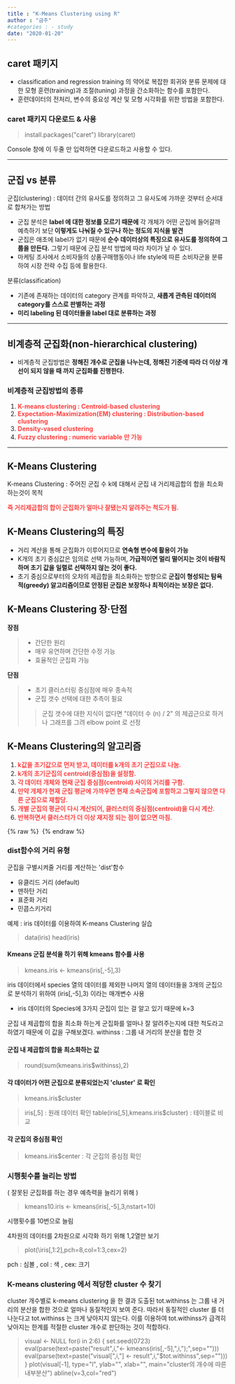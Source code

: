 ```yaml
---
title : "K-Means Clustering using R"
author : "금주"
#categories : - study
date: "2020-01-20"
---
```


## caret 패키지
- classification and regression training 의 약어로 복잡한 회귀와 분류 문제에 대한 모형 훈련(training)과 조절(tuning) 과정을 간소화하는 함수를 포함한다.
- 훈련데이터의 전처리, 변수의 중요성 계산 및 모형 시각화를 위한 방법을 포함한다.

### caret 패키지 다운로드 & 사용

  >install.packages("caret")
 library(caret)

Console 창에 이 두줄 만 입력하면  다운로드하고 사용할 수 있다.

---

## 군집 vs 분류

군집(clustering) : 데이터 간의 유사도를 정의하고 그 유사도에 가까운 것부터 순서대로 합쳐가는 방법

* 군집 분석은 <b>label 에 대한 정보를 모르기 때문에</b> 각  개체가 어떤 군집에 들어갈까 예측하기 보단<b> 이렇게도 나눠질 수 있구나 하는 정도의 지식을 발견</b>
* 군집은 애초에 label가 없기 때문에 <b>순수 데이터상의 특징으로 유사도를 정의하여 그룹을 만든다.</b> 그렇기 때문에 군집 분석 방법에 따라 차이가  날 수 있다.
*	마케팅 조사에서 소비자들의 상품구매행동이나 life style에 따른 소비자군을 분류하여 시장 전략 수집 등에 활용한다.


분류(classification)
* 기존에 존재하는 데이터의 category 관계를 파악하고, <b>새롭게 관측된 데이터의 category를 스스로 판별하는 과정</b>
* <b> 미리 labeling 된 데이터들을 label 대로 분류하는 과정 </b>


--------


## 비계층적 군집화(non-hierarchical clustering)
- 비계층적 군집방법은 <b>정해진 개수로 군집을 나누는데, 정해진 기준에 따라 더 이상 개선이 되지 않을 때 까지 군집화를 진행한다.</b>

### 비계층적 군집방법의 종류

1) <b><span style="color:rgb(255, 65, 65)"> K-means clustering : Centroid-based clustering </span></b> <br>
2) <b><span style="color:rgb(255, 65, 65)"> Expectation-Maximization(EM) clustering : Distribution-based clustering </span></b><br>
3) <b><span style="color:rgb(255, 65, 65)">Density-vased clustering </span></b><br>
4) <b><span style="color:rgb(255, 65, 65)"> Fuzzy clustering : numeric variable 만 가능 </span></b>

-----

## K-Means Clustering
K-means Clustering : 주어진 군집 수 k에 대해서 군집 내 거리제곱합의 합을 최소화 하는것이 목적

<b><span style="color:rgb(255, 65, 65)">즉 거리제곱합의 합이 군집화가 얼마나 잘됐는지 알려주는 척도가 됨.</span></b>

## K-Means Clustering의 특징
- 거리 계산을 통해 군집화가 이루어지므로 <b>연속형 변수에 활용이 가능</b>
- K개의 초기 중심값은 임의로 선택 가능하며,<b> 가급적이면 멀리 떨어지는 것이 바람직하며 초기 값을 일렬로 선택하지 않는 것이 좋다.</b>
- 초기 중심으로부터의 오차의 제곱합을 최소화하는 방향으로<b> 군집이 형성되는 탐욕적(greedy) 알고리즘이므로 안정된 군집은 보장하나 최적이라는 보장은 없다.</b>

## K-Means Clustering 장·단점

<b>장점</b>
> * 간단한 원리  
> * 매우 유연하며 간단한 수정 가능
> * 효율적인 군집화 가능

<b>단점 </b>
> * 초기 클러스터링 중심점에 매우 종속적
>*  군집 갯수 선택에 대한 추측이 필요
>>군집 갯수에 대한 지식이 없다면 "데이터 수 (n) / 2" 의 제곱근으로 하거나 그래프를 그려 elbow point 로 선정

## K-Means Clustering의 알고리즘
1. <b><span style="color:rgb(255, 65, 65)"> k값을 초기값으로 먼저 받고, 데이터를 k개의 초기 군집으로 나눔.</span></b>
2. <b><span style="color:rgb(255, 65, 65)"> k개의 초기군집의 centroid(중심점)을 설정함.</span></b>
3. <b><span style="color:rgb(255, 65, 65)">각 데이터 개체와 현재 군집 중심점(centroid) 사이의 거리를 구함.</span></b>
4.  <b><span style="color:rgb(255, 65, 65)"> 만약 개체가 현재 군집 평균에 가까우면 현재 소속군집에 포함하고 그렇지 않으면 다른 군집으로 재할당.</span></b>
5. <b><span style="color:rgb(255, 65, 65)">개별 군집의 평균이 다시 계산되어, 클러스터의 중심점(centroid)을 다시 계산.</span></b>
6. <b><span style="color:rgb(255, 65, 65)"> 반복하면서 클러스터가 더 이상 재지정 되는 점이 없으면 마침.</span></b>

{% raw %} <img src="https://bcloved.github.io/assets/images/20200120K-MeansR/kmeans.png" alt=""> {% endraw %}



### dist함수의 거리 유형
군집을 구별시켜줄 거리를 계산하는 'dist'함수

- 유클리드 거리 (default)
- 맨하탄 거리
- 표준화 거리
- 민콥스키거리

예제 : iris 데이터를 이용하여 K-means Clustering 실습

>data(iris)
head(iris)


#### Kmeans 군집 분석을 하기 위해 kmeans 함수를 사용
> kmeans.iris <- kmeans(iris[,-5],3)

iris 데이터에서 species 열의 데이터를 제외한 나머지 열의 데이터들을 3개의 군집으로 분석하기 위하여 (iris[,-5],3) 이라는 매개변수 사용
 * iris 데이터의 Species에 3가지 군집이 있는 걸 알고 있기 때문에 k=3


군집 내 제곱합의 합을 최소화 하는게 군집화를 얼마나 잘 알려주는지에 대한 척도라고 하였기 때문에 이 값을 구해보겠다.
withinss : 그룹 내 거리의 분산을 합한 것

#### 군집 내 제곱합의 합을 최소화하는 값

> round(sum(kmeans.iris$withinss),2)



#### 각 데이터가 어떤 군집으로 분류되었는지 'cluster' 로 확인
> kmeans.iris$cluster


> iris[,5] : 원래 데이터 확인
> table(iris[,5],kmeans.iris$cluster) : 테이블로 비교


#### 각 군집의 중심점 확인

> kmeans.iris$center : 각 군집의 중심점 확인

### 시행횟수를 늘리는 방법
( 잘못된 군집화를 하는 경우 예측력을 늘리기 위해 )
> kmeans10.iris <- kmeans(iris[,-5],3,nstart=10)

시행횟수를 10번으로 늘림

4차원의 데이터를 2차원으로 시각화 하기 위해 1,2열만 보기
> plot(\iris[,1:2],pch=8,col=1:3,cex=2)

pch : 심볼 , col : 색 , cex: 크기

### K-means clustering 에서 적당한 cluster 수 찾기

cluster 개수별로 k-means clustering 을 한 결과 도출된 tot.withinss 는 그룹 내 거리의 분산을 합한 것으로 얼마나 동질적인지 보여 준다.
따라서 동질적인  cluster 를 더 나눈다고 tot.withinss 는 크게 낮아지지 않는다. 이를 이용하여 tot.withinss가 급격히 낮아지는 한계를 적절한 cluster 개수로 판단하는 것이 적합하다.


>visual <- NULL
for(i in 2:6)
{
  set.seed(0723)
  eval(parse(text=paste("result",i,"<- kmeans(iris[,-5],",i,");",sep="")))
  eval(parse(text=paste("visual[",i,"] <- result",i,"$tot.withinss",sep="")))
}
plot(visual[-1], type="l", ylab="", xlab="", main="cluster의 개수에 따른 내부분산")
abline(v=3,col="red")
